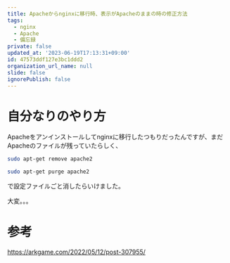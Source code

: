 ```yaml
---
title: Apacheからnginxに移行時、表示がApacheのままの時の修正方法
tags:
  - nginx
  - Apache
  - 備忘録
private: false
updated_at: '2023-06-19T17:13:31+09:00'
id: 47573ddf127e3bc1ddd2
organization_url_name: null
slide: false
ignorePublish: false
---
```

# 自分なりのやり方
Apacheをアンインストールしてnginxに移行したつもりだったんですが、まだApacheのファイルが残っていたらしく、

```bash
sudo apt-get remove apache2

sudo apt-get purge apache2
```
で設定ファイルごと消したらいけました。

大変。。。

# 参考

https://arkgame.com/2022/05/12/post-307955/
